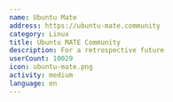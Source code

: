 ```yaml
---
name: Ubuntu Mate
address: https://ubuntu-mate.community
category: Linux
title: Ubuntu MATE Community
description: For a retrospective future
userCount: 10029
icon: ubuntu-mate.png
activity: medium
language: en
---
```

